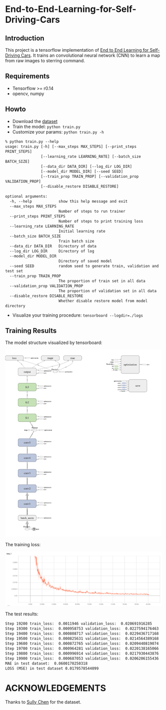 # End-to-End-Learning-for-Self-Driving-Cars
## Introduction

This project is a tensorflow implementation of [End to End Learning for Self-Driving Cars](https://arxiv.org/abs/1604.07316). It trains an convolutional neural network (CNN) to learn a map from raw images to sterring command.

## Requirements

- Tensorflow >= r0.14
- opencv, numpy

## Howto

- Download the [dataset](https://drive.google.com/file/d/0B-KJCaaF7elleG1RbzVPZWV4Tlk/view?usp=sharing)
- Train the model: `python train.py`
- Customize your params: `python train.py -h`

```shell
% python train.py --help
usage: train.py [-h] [--max_steps MAX_STEPS] [--print_steps PRINT_STEPS]
                [--learning_rate LEARNING_RATE] [--batch_size BATCH_SIZE]
                [--data_dir DATA_DIR] [--log_dir LOG_DIR]
                [--model_dir MODEL_DIR] [--seed SEED]
                [--train_prop TRAIN_PROP] [--validation_prop VALIDATION_PROP]
                [--disable_restore DISABLE_RESTORE]

optional arguments:
  -h, --help            show this help message and exit
  --max_steps MAX_STEPS
                        Number of steps to run trainer
  --print_steps PRINT_STEPS
                        Number of steps to print training loss
  --learning_rate LEARNING_RATE
                        Initial learning rate
  --batch_size BATCH_SIZE
                        Train batch size
  --data_dir DATA_DIR   Directory of data
  --log_dir LOG_DIR     Directory of log
  --model_dir MODEL_DIR
                        Directory of saved model
  --seed SEED           random seed to generate train, validation and test set
  --train_prop TRAIN_PROP
                        The proportion of train set in all data
  --validation_prop VALIDATION_PROP
                        The proportion of validation set in all data
  --disable_restore DISABLE_RESTORE
                        Whether disable restore model from model directory
```

- Visualize your training procedure: `tensorboard --logdir=./logs`

## Training Results

The model structure visualized by tensorboard:

![](./images/model.png)

The training loss:

![](./images/loss.png)

The test results:

```shell
Step 19200 train_loss:  0.0011946 validation_loss:  0.020691916285
Step 19300 train_loss:  0.000958753 validation_loss:  0.0227594176463
Step 19400 train_loss:  0.000808717 validation_loss:  0.0229436717168
Step 19500 train_loss:  0.000825631 validation_loss:  0.0214564389168
Step 19600 train_loss:  0.000872765 validation_loss:  0.0209440819074
Step 19700 train_loss:  0.000964281 validation_loss:  0.0220138165066
Step 19800 train_loss:  0.000996914 validation_loss:  0.0217930443876
Step 19900 train_loss:  0.000687053 validation_loss:  0.0206206155436
MAE in test dataset:  0.0600170250318
LOSS (MSE) in test dataset 0.0179578544099
```

# ACKNOWLEDGEMENTS

Thanks to [Sully Chen](https://github.com/SullyChen) for the dataset.